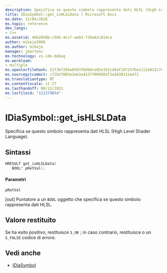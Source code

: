 ```yaml
---
description: Specifica se questo simbolo rappresenta dati HLSL (High Level Shader Language).
title: IDiaSymbol::get_isHLSLData | Microsoft Docs
ms.date: 11/04/2016
ms.topic: reference
dev_langs:
- C++
ms.assetid: 4662058b-c505-4ccf-ae03-739a62c814ca
author: mikejo5000
ms.author: mikejo
manager: jmartens
ms.technology: vs-ide-debug
ms.workload:
- multiple
ms.openlocfilehash: 21f36f294a0503f0d9dce85e352c49af197257be1112e012c766eb1c7a945f94
ms.sourcegitcommit: c72b2f603e1eb3a4157f00926df2e263831ea472
ms.translationtype: MT
ms.contentlocale: it-IT
ms.lasthandoff: 08/12/2021
ms.locfileid: "121379854"
---
```

# <a name="idiasymbolget_ishlsldata"></a>IDiaSymbol::get_isHLSLData
Specifica se questo simbolo rappresenta dati HLSL (High Level Shader Language).

## <a name="syntax"></a>Sintassi

```C++
HRESULT get_isHLSLData(
   BOOL* pRetVal);
```

#### <a name="parameters"></a>Parametri
 `pRetVal`

[out] Puntatore a un `BOOL` oggetto che specifica se questo simbolo rappresenta dati HLSL.

## <a name="return-value"></a>Valore restituito
 Se ha esito positivo, restituisce `S_OK` ; in caso contrario, restituisce o un `S_FALSE` codice di errore.

## <a name="see-also"></a>Vedi anche
- [IDiaSymbol](../../debugger/debug-interface-access/idiasymbol.md)
